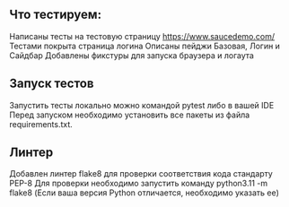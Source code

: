 ## Что тестируем:

Написаны тесты на тестовую страницу https://www.saucedemo.com/ 
Тестами покрыта страница логина
Описаны пейджи Базовая, Логин и Сайдбар
Добавлены фикстуры для запуска браузера и логаута

##
## Запуск тестов
Запустить тесты локально можно командой pytest либо в вашей IDE
Перед запуском необходимо установить все пакеты из файла requirements.txt.

##
## Линтер
Добавлен линтер flake8 для проверки соответствия кода стандарту PEP-8
Для проверки необходимо запустить команду python3.11 -m flake8 (Если ваша версия Python отличается, необходимо указать ее)




